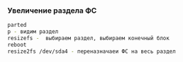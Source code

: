 ### Увеличение раздела ФС
```sh
parted
p - видим раздел
resizefs -  выбираем раздел, выбираем конечный блок
reboot
resize2fs /dev/sda4 - переназначаеи ФС на весь раздел
```

